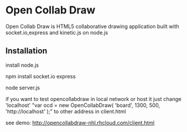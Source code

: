 Open Collab Draw
==============

Open Collab Draw is HTML5 collaborative drawing application built with socket.io,express and kinetic.js
on node.js

Installation
------------

install node.js

npm install socket.io express

node server.js

if you want to test opencollabdraw in local network or host it just change 'localhost' 
"var ocd = new OpenCollabDraw( 'board', 1300, 500, 'http://localhost' );" to other address in client.html

see demo: http://opencollabdraw-nhl.rhcloud.com/client.html
